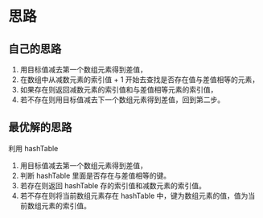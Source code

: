 # 思路

## 自己的思路

1.  用目标值减去第一个数组元素得到差值，
2.  在数组中从减数元素的索引值 + 1 开始去查找是否存在值与差值相等的元素，
3.  如果存在则返回减数元素的索引值和与差值相等元素的索引值，
4.  若不存在则用目标值减去下一个数组元素得到差值，回到第二步。

## 最优解的思路

利用 hashTable

1.  用目标值减去第一个数组元素得到差值，
2.  判断 hashTable 里面是否存在与差值相等的键。
3.  若存在则返回 hashTable 存的索引值和减数元素的索引值。
4.  若不存在则将当前数组元素存在 hashTable 中，键为数组元素的值，值为当前数组元素的索引值。
